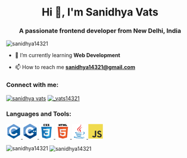<h1 align="center">Hi 👋, I'm Sanidhya Vats</h1>
<h3 align="center">A passionate frontend developer from New Delhi, India</h3>

<p align="left"> <img src="https://komarev.com/ghpvc/?username=sanidhya14321&label=Profile%20views&color=0e75b6&style=flat" alt="sanidhya14321" /> </p>

- 🌱 I’m currently learning **Web Development**

- 📫 How to reach me **sanidhya14321@gmail.com**

<h3 align="left">Connect with me:</h3>
<p align="left">
<a href="https://linkedin.com/in/sanidhya vats" target="blank"><img align="center" src="https://raw.githubusercontent.com/rahuldkjain/github-profile-readme-generator/master/src/images/icons/Social/linked-in-alt.svg" alt="sanidhya vats" height="30" width="40" /></a>
<a href="https://instagram.com/_vats14321" target="blank"><img align="center" src="https://raw.githubusercontent.com/rahuldkjain/github-profile-readme-generator/master/src/images/icons/Social/instagram.svg" alt="_vats14321" height="30" width="40" /></a>
</p>

<h3 align="left">Languages and Tools:</h3>
<p align="left"> <a href="https://www.cprogramming.com/" target="_blank" rel="noreferrer"> <img src="https://raw.githubusercontent.com/devicons/devicon/master/icons/c/c-original.svg" alt="c" width="40" height="40"/> </a> <a href="https://www.w3schools.com/cpp/" target="_blank" rel="noreferrer"> <img src="https://raw.githubusercontent.com/devicons/devicon/master/icons/cplusplus/cplusplus-original.svg" alt="cplusplus" width="40" height="40"/> </a> <a href="https://www.w3schools.com/css/" target="_blank" rel="noreferrer"> <img src="https://raw.githubusercontent.com/devicons/devicon/master/icons/css3/css3-original-wordmark.svg" alt="css3" width="40" height="40"/> </a> <a href="https://www.w3.org/html/" target="_blank" rel="noreferrer"> <img src="https://raw.githubusercontent.com/devicons/devicon/master/icons/html5/html5-original-wordmark.svg" alt="html5" width="40" height="40"/> </a> <a href="https://www.java.com" target="_blank" rel="noreferrer"> <img src="https://raw.githubusercontent.com/devicons/devicon/master/icons/java/java-original.svg" alt="java" width="40" height="40"/> </a> <a href="https://developer.mozilla.org/en-US/docs/Web/JavaScript" target="_blank" rel="noreferrer"> <img src="https://raw.githubusercontent.com/devicons/devicon/master/icons/javascript/javascript-original.svg" alt="javascript" width="40" height="40"/> </a> </p>

<p><img align="left" src="https://github-readme-stats.vercel.app/api/top-langs?username=sanidhya14321&show_icons=true&locale=en&layout=compact" alt="sanidhya14321" /></p>

<p>&nbsp;<img align="center" src="https://github-readme-stats.vercel.app/api?username=sanidhya14321&show_icons=true&locale=en" alt="sanidhya14321" /></p>
